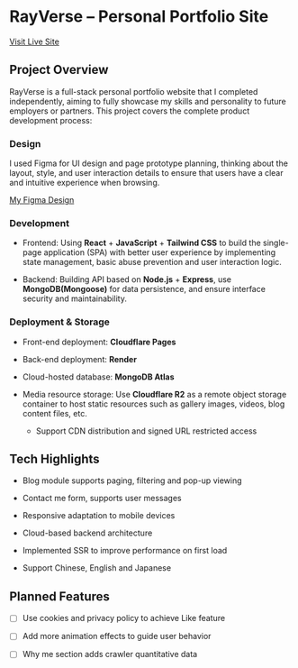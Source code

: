 # RayVerse – Personal Portfolio Site

[Visit Live Site](https://rayverse.pages.dev/)

## Project Overview

RayVerse is a full-stack personal portfolio website that I completed independently, aiming to fully showcase my skills and personality to future employers or partners. This project covers the complete product development process:

### Design

I used Figma for UI design and page prototype planning, thinking about the layout, style, and user interaction details to ensure that users have a clear and intuitive experience when browsing.

[My Figma Design](https://www.figma.com/design/LJxmbUxktw9hDvroCbiaLK/protfolio-of-myself?node-id=0-1&t=FyQPzsDKEQvxn5i2-1)

### Development

- Frontend: Using **React** + **JavaScript** + **Tailwind CSS** to build the single-page application (SPA) with better user experience by implementing state management, basic abuse prevention and user interaction logic.

- Backend: Building API based on **Node.js** + **Express**, use **MongoDB(Mongoose)** for data persistence, and ensure interface security and maintainability.

### Deployment & Storage

- Front-end deployment: **Cloudflare Pages**

- Back-end deployment: **Render**

- Cloud-hosted database: **MongoDB Atlas**

- Media resource storage: Use **Cloudflare R2** as a remote object storage container to host static resources such as gallery images, videos, blog content files, etc.
  - Support CDN distribution and signed URL restricted access

## Tech Highlights

- Blog module supports paging, filtering and pop-up viewing

- Contact me form, supports user messages

- Responsive adaptation to mobile devices

- Cloud-based backend architecture

- Implemented SSR to improve performance on first load

- Support Chinese, English and Japanese

## Planned Features

- [ ] Use cookies and privacy policy to achieve Like feature

- [ ] Add more animation effects to guide user behavior

- [ ] Why me section adds crawler quantitative data
